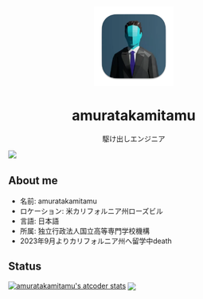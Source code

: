 <p align="center">
    <img src="icon.png" height="160">
    <h1 align="center">amuratakamitamu</h1>
    <p align="center">駆け出しエンジニア</p>
</p>



<a href="https://atcoder.jp/users/amuratakamitamu" target="_blank" title="amuratakamitamu"><img src="https://img.shields.io/endpoint?url=https%3A%2F%2Fatcoder-badges.now.sh%2Fapi%2Fatcoder%2Fjson%2Famuratakamitamu" /></a>

## About me
- 名前: amuratakamitamu
- ロケーション: 米カリフォルニア州ローズビル
- 言語: 日本語
- 所属: 独立行政法人国立高等専門学校機構
- 2023年9月よりカリフォルニア州へ留学中death

## Status

[![amuratakamitamu's atcoder stats](https://atcoder-readme-stats.vercel.app/stats/amuratakamitamu?show_history=5&width=450)](https://github.com/iwbc-mzk/atcoder-readme-stats)
<img align="center" src="http://github-profile-summary-cards.vercel.app/api/cards/profile-details?username=amuratakamitamu&theme=graywhite" />
